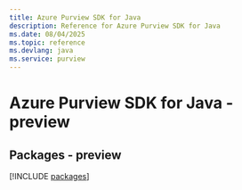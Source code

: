 ```yaml
---
title: Azure Purview SDK for Java
description: Reference for Azure Purview SDK for Java
ms.date: 08/04/2025
ms.topic: reference
ms.devlang: java
ms.service: purview
---
```

# Azure Purview SDK for Java - preview
## Packages - preview
[!INCLUDE [packages](purview-index.md)]